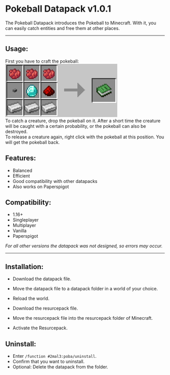 # Pokeball Datapack v1.0.1

The Pokeball Datapack introduces the Pokeball to Minecraft. With it, you can easily catch entities and free them at other places.

***

## Usage:
First you have to craft the pokeball:                                     
![Crafting Picture](https://github.com/2mal3/core/blob/main/images/pokeball-datapack/crafting.jpg)                                    
To catch a creature, drop the pokeball on it. After a short time the creature will be caught with a certain probability, or the pokeball can also be destroyed.                                             
To release a creature again, right click with the pokeball at this position. You will get the pokeball back.

## Features:
 - Balanced
 - Efficient
 - Good compatibility with other datapacks
 - Also works on Paperspigot

## Compatibility:
 - 1.16+
 - Singleplayer
 - Multiplayer
 - Vanilla
 - Paperspigot

_For all other versions the datapack was not designed, so errors may occur._

***

## Installation:
 - Download the datapack file.
 - Move the datapack file to a datapack folder in a world of your choice.
 - Reload the world.

 - Download the resurcepack file.
 - Move the resurcepack file into the resurcepack folder of Minecraft.
 - Activate the Resurcepack.


## Uninstall:
 - Enter `/function #2mal3:poba/uninstall`.
 - Confirm that you want to uninstall.
 - Optional: Delete the datapack from the folder.
